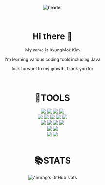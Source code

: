 <div align="center">
  
  ![header](https://capsule-render.vercel.app/api?type=waving&color=00ffff&text=KyungMok's&nbsp;GitHub&animation=twinkling&fontColor=ffffff)
</div>

<br>

<div align="center">
  <h1>Hi there 👋</h1>
  <p>My name is KyungMok Kim</p>
  <p>I'm learning various coding tools including Java</p>
  <p>look forward to my growth, thank you for </p>
</div>


<!--
**kic0412/kic0412** is a ✨ _special_ ✨ repository because its `README.md` (this file) appears on your GitHub profile.

Here are some ideas to get you started:

- 🔭 I’m currently working on ...
- 🌱 I’m currently learning ...
- 👯 I’m looking to collaborate on ...
- 🤔 I’m looking for help with ...
- 💬 Ask me about ...
- 📫 How to reach me: ...
- 😄 Pronouns: ...
- ⚡ Fun fact: ...
-->
<br>
<div align=center><h1> 🔨TOOLS </h1></div>

<div align=center> 
  <img src="https://img.shields.io/badge/html5-E34F26?style=for-the-badge&logo=html5&logoColor=white"> 
  <img src="https://img.shields.io/badge/css-1572B6?style=for-the-badge&logo=css3&logoColor=white"> 
  <img src="https://img.shields.io/badge/javascript-F7DF1E?style=for-the-badge&logo=javascript&logoColor=black"> 
  <img src="https://img.shields.io/badge/jquery-0769AD?style=for-the-badge&logo=jquery&logoColor=white">
  <br>
  
  
  <img src="https://img.shields.io/badge/java-007396?style=for-the-badge&logo=Java&logoColor=white"> 
  <img src="https://img.shields.io/badge/python-3776AB?style=for-the-badge&logo=python&logoColor=white"> 
  <img src="https://img.shields.io/badge/Eclips-2C2255?style=for-the-badge&logo=eclipseide&logoColor=white"> 
  <img src="https://img.shields.io/badge/InteliJ-000000?style=for-the-badge&logo=intellijidea&logoColor=white">
  <img src="https://img.shields.io/badge/VisualStudioCode-007ACC?style=for-the-badge&logo=visualstudiocode&logoColor=white"> 
  <br>
  

  <img src="https://img.shields.io/badge/oracle-F80000?style=for-the-badge&logo=oracle&logoColor=white"> 
  <img src="https://img.shields.io/badge/mysql-4479A1?style=for-the-badge&logo=mysql&logoColor=white"> 
  <img src="https://img.shields.io/badge/mariaDB-003545?style=for-the-badge&logo=mariaDB&logoColor=white"> 
  <img src="https://img.shields.io/badge/mongoDB-47A248?style=for-the-badge&logo=MongoDB&logoColor=white">
  <br>
  
  <img src="https://img.shields.io/badge/linux-FCC624?style=for-the-badge&logo=linux&logoColor=black"> 
  <img src="https://img.shields.io/badge/apache tomcat-F8DC75?style=for-the-badge&logo=apachetomcat&logoColor=white">
  <br>
  
  <img src="https://img.shields.io/badge/github-181717?style=for-the-badge&logo=github&logoColor=white">
  <img src="https://img.shields.io/badge/git-F05032?style=for-the-badge&logo=git&logoColor=white">
  <br>
</div>
<br>
<div align=center><h1> 📚STATS </h1></div>

<div align=center>
  
  ![Anurag's GitHub stats](https://github-readme-stats.vercel.app/api?username=kic0412&show_icons=true&theme=radical)
</div>

